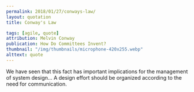 ```yaml
---
permalink: 2018/01/27/conways-law/
layout: quotation
title: Conway's Law

tags: [agile, quote]
attribution: Melvin Conway
publication: How Do Committees Invent?
thumbnail: "/img/thumbnails/microphone-420x255.webp"
alttext: quote
---
```


We have seen that this fact has important implications for the management of system design...
A design effort should be organized according to the need for communication.
